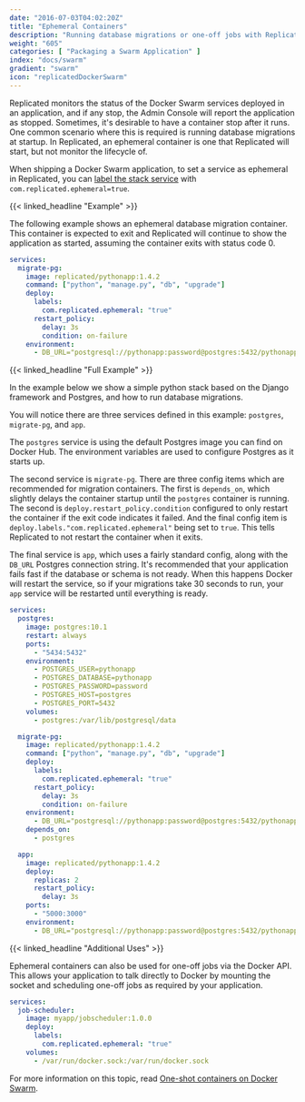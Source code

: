```yaml
---
date: "2016-07-03T04:02:20Z"
title: "Ephemeral Containers"
description: "Running database migrations or one-off jobs with Replicated and Docker Swarm."
weight: "605"
categories: [ "Packaging a Swarm Application" ]
index: "docs/swarm"
gradient: "swarm"
icon: "replicatedDockerSwarm"
---
```


Replicated monitors the status of the Docker Swarm services deployed in an application, and if any stop, the Admin Console will report the application as stopped. Sometimes, it's desirable to have a container stop after it runs. One common scenario where this is required is running database migrations at startup. In Replicated, an ephemeral container is one that Replicated will start, but not monitor the lifecycle of.

When shipping a Docker Swarm application, to set a service as ephemeral in Replicated, you can [label the stack service](https://docs.docker.com/compose/compose-file/#labels-1) with `com.replicated.ephemeral=true`.

{{< linked_headline "Example" >}}

The following example shows an ephemeral database migration container. This container is expected to exit and Replicated will continue to show the application as started, assuming the container exits with status code 0.

```yaml
services:
  migrate-pg:
    image: replicated/pythonapp:1.4.2
    command: ["python", "manage.py", "db", "upgrade"]
    deploy:
      labels:
        com.replicated.ephemeral: "true"
      restart_policy:
        delay: 3s
        condition: on-failure
    environment:
      - DB_URL="postgresql://pythonapp:password@postgres:5432/pythonapp"
```

{{< linked_headline "Full Example" >}}

In the example below we show a simple python stack based on the Django framework and Postgres, and how to run database migrations.

You will notice there are three services defined in this example: `postgres`, `migrate-pg`, and `app`.

The `postgres` service is using the default Postgres image you can find on Docker Hub. The environment variables are used to configure Postgres as it starts up.

The second service is `migrate-pg`. There are three config items which are recommended for migration containers. The first is `depends_on`, which slightly delays the container startup until the `postgres` container is running. The second is `deploy.restart_policy.condition` configured to only restart the container if the exit code indicates it failed. And the final config item is `deploy.labels."com.replicated.ephemeral"` being set to `true`. This tells Replicated to not restart the container when it exits.

The final service is `app`, which uses a fairly standard config, along with the `DB_URL` Postgres connection string. It's recommended that your application fails fast if the database or schema is not ready. When this happens Docker will restart the service, so if your migrations take 30 seconds to run, your `app` service will be restarted until everything is ready.


```yaml
services:
  postgres:
    image: postgres:10.1
    restart: always
    ports:
      - "5434:5432"
    environment:
      - POSTGRES_USER=pythonapp
      - POSTGRES_DATABASE=pythonapp
      - POSTGRES_PASSWORD=password
      - POSTGRES_HOST=postgres
      - POSTGRES_PORT=5432
    volumes:
      - postgres:/var/lib/postgresql/data

  migrate-pg:
    image: replicated/pythonapp:1.4.2
    command: ["python", "manage.py", "db", "upgrade"]
    deploy:
      labels:
        com.replicated.ephemeral: "true"
      restart_policy:
        delay: 3s
        condition: on-failure
    environment:
      - DB_URL="postgresql://pythonapp:password@postgres:5432/pythonapp"
    depends_on:
      - postgres

  app:
    image: replicated/pythonapp:1.4.2
    deploy:
      replicas: 2
      restart_policy:
        delay: 3s
    ports:
      - "5000:3000"
    environment:
      - DB_URL="postgresql://pythonapp:password@postgres:5432/pythonapp"
```

{{< linked_headline "Additional Uses" >}}

Ephemeral containers can also be used for one-off jobs via the Docker API. This allows your application to talk directly to Docker by mounting the socket and scheduling one-off jobs as required by your application.

```yaml
services:
  job-scheduler:
    image: myapp/jobscheduler:1.0.0
    deploy:
      labels:
        com.replicated.ephemeral: "true"
    volumes:
      - /var/run/docker.sock:/var/run/docker.sock
```

For more information on this topic, read [One-shot containers on Docker Swarm](https://blog.alexellis.io/containers-on-swarm/).